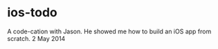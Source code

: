 ios-todo
========

A code-cation with Jason. He showed me how to build an iOS app from scratch.
2 May 2014
